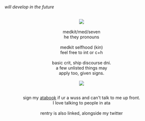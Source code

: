 ###### will develop in the future
<div align="center"/>
<img src="https://cdn.discordapp.com/emojis/1245186074146373693.png?size=600&quality=lossless" /> <br><br> medkit/med/seven <br> he they pronouns <br><br> medkit selfhood (kin) <br> feel free to int or c+h <br><br> basic crit, ship discourse dni. <br> a few unlisted things may <br> apply too, given signs. <br><br><img src="https://64.media.tumblr.com/61f9ddeff6d1d00e084e77a2c7dba4f0/65cbae88d830cf89-9e/s75x75_c1/45d7965fbc24d2c8198eb681d25dd2eefe46bed5.pnj"/><br><br>

sign my  [atabook](https://first-aid-kit.atabook.org) if ur a wuss and can't talk to me up front. <br>I love talking to people in ata <br><br> rentry is also linked, alongside my twitter
